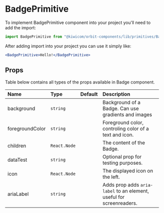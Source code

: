 # BadgePrimitive

To implement BadgePrimitive component into your project you'll need to add the import:

```jsx
import BadgePrimitive from "@kiwicom/orbit-components/lib/primitives/BadgePrimitive";
```

After adding import into your project you can use it simply like:

```jsx
<BadgePrimitive>Hello!</BadgePrimitive>
```

## Props

Table below contains all types of the props available in Badge component.

| Name            | Type         | Default | Description                                                          |
| :-------------- | :----------- | :------ | :------------------------------------------------------------------- |
| background      | `string`     |         | Background of a Badge. Can use gradients and images                  |
| foregroundColor | `string`     |         | Foreground color, controling color of a text and icon.               |
| children        | `React.Node` |         | The content of the Badge.                                            |
| dataTest        | `string`     |         | Optional prop for testing purposes.                                  |
| icon            | `React.Node` |         | The displayed icon on the left.                                      |
| ariaLabel       | `string`     |         | Adds prop adds `aria-label` to an element, useful for screenreaders. |
